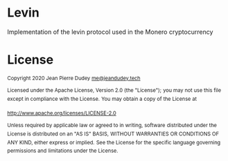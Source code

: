 # Levin

Implementation of the levin protocol used in the Monero cryptocurrency

# License

<sup>Copyright 2020 Jean Pierre Dudey <me@jeandudey.tech></sup>

<sup>Licensed under the Apache License, Version 2.0 (the "License");</sup>
<sup>you may not use this file except in compliance with the License.</sup>
<sup>You may obtain a copy of the License at</sup>

<sup>http://www.apache.org/licenses/LICENSE-2.0</sup>

<sup>Unless required by applicable law or agreed to in writing, software</sup>
<sup>distributed under the License is distributed on an "AS IS" BASIS,</sup>
<sup>WITHOUT WARRANTIES OR CONDITIONS OF ANY KIND, either express or implied.</sup>
<sup>See the License for the specific language governing permissions and</sup>
<sup>limitations under the License.</sup>
